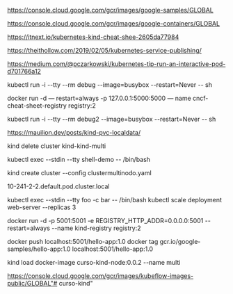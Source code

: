 https://console.cloud.google.com/gcr/images/google-samples/GLOBAL

https://console.cloud.google.com/gcr/images/google-containers/GLOBAL

https://itnext.io/kubernetes-kind-cheat-shee-2605da77984

https://theithollow.com/2019/02/05/kubernetes-service-publishing/

https://medium.com/@pczarkowski/kubernetes-tip-run-an-interactive-pod-d701766a12


kubectl run -i --tty --rm debug --image=busybox --restart=Never -- sh
 

docker run -d — restart=always -p 127.0.0.1:5000:5000 — name cncf-cheat-sheet-registry registry:2

kubectl run -i --tty --rm debug2 --image=busybox --restart=Never -- sh

https://mauilion.dev/posts/kind-pvc-localdata/

kind delete cluster kind-kind-multi

kubectl exec --stdin --tty shell-demo -- /bin/bash

 kind create cluster --config clustermultinodo.yaml 


 10-241-2-2.default.pod.cluster.local


  kubectl exec --stdin --tty foo -c bar -- /bin/bash
 kubectl scale deployment web-server --replicas 3
 

  docker run -d -p 5001:5001  -e REGISTRY_HTTP_ADDR=0.0.0.0:5001 --restart=always --name kind-registry registry:2

   docker push localhost:5001/hello-app:1.0
docker tag gcr.io/google-samples/hello-app:1.0 localhost:5001/hello-app:1.0

kind load docker-image curso-kind-node:0.0.2 --name multi


https://console.cloud.google.com/gcr/images/kubeflow-images-public/GLOBAL"# curso-kind" 
